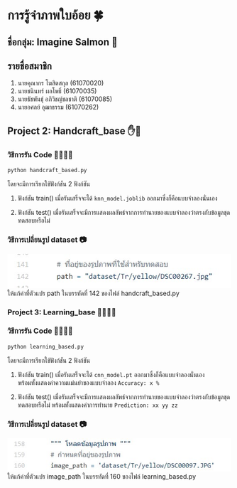 # การรู้จำภาพใบอ้อย 🍀

## ชื่อกลุ่ม: Imagine Salmon 🐠
## รายชื่อสมาชิก
1. นายคุณากร โฆสิตสกุล (61070020)
2. นายชนินทร์ ผลโพธิ์   (61070035)
3. นายธัชพันธุ์ อภิวิชญ์ชลชาติ (61070085)
4. นายอศลย์ อุฒาธรรม (61070262)

<h2> Project 2: Handcraft_base ✋🤚 </h2>

### วิธีการรัน Code 🏃‍♀️🏃‍♂
```python
python handcraft_based.py
```
โดยจะมีการเรียกใช้ฟังก์ชัน 2 ฟังก์ชัน
1. ฟังก์ชัน train()
เมื่อรันเสร็จจะได้  ``` knn_model.joblib ``` ออกมาซึ่งก็คือแบบจำลองนั่นเอง

2. ฟังก์ชัน test()
เมื่อรันเสร็จจะมีการแสดงผลลัพธ์จากการทำนายของแบบจำลองว่าตรงกับข้อมูลชุดทดสอบหรือไม่
### วิธีการเปลี่ยนรูป dataset 📷
<img src='./img_for_README/1.jpg' />
ให้แก้ค่าที่ตัวแปร path ในบรรทัดที่ 142 ของไฟล์  handcraft_based.py

### Project 3: Learning_base 🤖🔧🦾🦿

### วิธีการรัน Code 🏃‍♀️🏃‍♂
```python
python learning_based.py
```

โดยจะมีการเรียกใช้ฟังก์ชัน 2 ฟังก์ชัน
1. ฟังก์ชัน train()
เมื่อรันเสร็จจะได้  ``` cnn_model.pt ``` ออกมาซึ่งก็คือแบบจำลองนั่นเอง<br>
พร้อมทั้งแสดงค่าความแม่นยำของแบบจำลอง ```Accuracy: x % ```

2. ฟังก์ชัน test()
เมื่อรันเสร็จจะมีการแสดงผลลัพธ์จากการทำนายของแบบจำลองว่าตรงกับข้อมูลชุดทดสอบหรือไม่
พร้อมทั้งแสดงค่าการทำนาย ```Prediction: xx yy zz ```
### วิธีการเปลี่ยนรูป dataset 📷
<img src='./img_for_README/2.jpg' />
ให้แก้ค่าที่ตัวแปร image_path ในบรรทัดที่ 160 ของไฟล์  learning_based.py 
